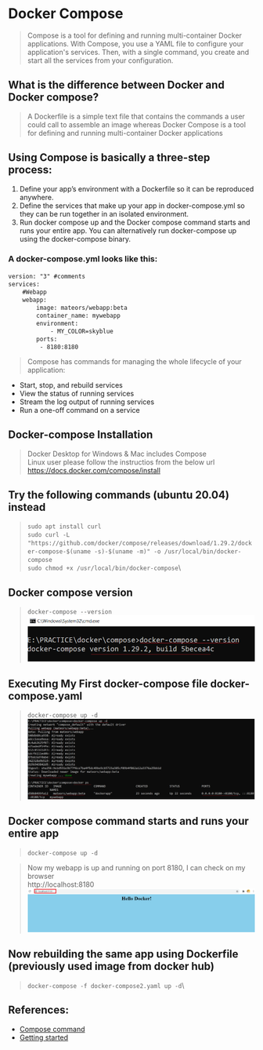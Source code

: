 # Docker Compose
> Compose is a tool for defining and running multi-container Docker applications. With Compose, you use a YAML file to configure your application's services. Then, with a single command, you create and start all the services from your configuration.

## What is the difference between Docker and Docker compose?
> A Dockerfile is a simple text file that contains the commands a user could call to assemble an image whereas Docker Compose is a tool for defining and running multi-container Docker applications

## Using Compose is basically a three-step process:
1. Define your app’s environment with a Dockerfile so it can be reproduced anywhere.
2. Define the services that make up your app in docker-compose.yml so they can be run together in an isolated environment.
3. Run docker compose up and the Docker compose command starts and runs your entire app. You can alternatively run docker-compose up using the docker-compose binary.

### A docker-compose.yml looks like this:
```
version: "3" #comments
services:
    #Webapp
    webapp:
        image: mateors/webapp:beta
        container_name: mywebapp
        environment: 
            - MY_COLOR=skyblue
        ports:
         - 8180:8180
```

> Compose has commands for managing the whole lifecycle of your application:

* Start, stop, and rebuild services
* View the status of running services
* Stream the log output of running services
* Run a one-off command on a service

## Docker-compose Installation
> Docker Desktop for Windows & Mac includes Compose\
> Linux user please follow the instructios from the below url\
> https://docs.docker.com/compose/install

## Try the following commands (ubuntu 20.04) instead
> `sudo apt install curl`\
> `sudo curl -L "https://github.com/docker/compose/releases/download/1.29.2/docker-compose-$(uname -s)-$(uname -m)" -o /usr/local/bin/docker-compose`\
> `sudo chmod +x /usr/local/bin/docker-compose`\

## Docker compose version
> `docker-compose --version`\
![docker-compose-version-check](../screenshots/docker-compose-version-check.png)

## Executing My First docker-compose file docker-compose.yaml
> `docker-compose up -d`\
![docker-compose-up-d](../screenshots/docker-compose-up-d.png)

## Docker compose command starts and runs your entire app
> `docker-compose up -d`

> Now my webapp is up and running on port 8180, I can check on my browser\
> http://localhost:8180\
![mywebapp_running](../screenshots/mywebapp_running.png)

## Now rebuilding the same app using Dockerfile (previously used image from docker hub)
> `docker-compose -f docker-compose2.yaml up -d`\

## References:
* [Compose command](https://docs.docker.com/compose/cli-command/)
* [Getting started](https://docs.docker.com/compose/gettingstarted/)